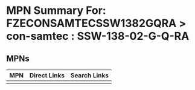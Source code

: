 



# MPN Summary For: FZECONSAMTECSSW1382GQRA > con-samtec : SSW-138-02-G-Q-RA

## MPNs
  

|MPN|Direct Links|Search Links|
| :--- | :--- | :--- |
||||
